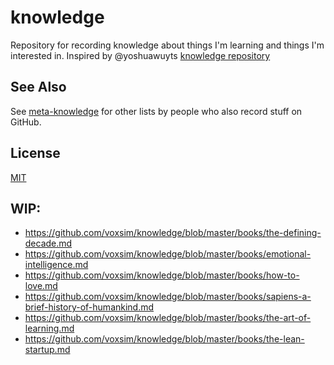 # knowledge
Repository for recording knowledge about things I'm learning and things I'm interested in. Inspired by @yoshuawuyts [knowledge repository](https://github.com/yoshuawuyts/knowledge)

## See Also

See [meta-knowledge](https://github.com/RichardLitt/meta-knowledge) for other lists by people who also record stuff on GitHub.

## License
[MIT](https://tldrlegal.com/license/mit-license)

## WIP:
- https://github.com/voxsim/knowledge/blob/master/books/the-defining-decade.md
- https://github.com/voxsim/knowledge/blob/master/books/emotional-intelligence.md
- https://github.com/voxsim/knowledge/blob/master/books/how-to-love.md
- https://github.com/voxsim/knowledge/blob/master/books/sapiens-a-brief-history-of-humankind.md
- https://github.com/voxsim/knowledge/blob/master/books/the-art-of-learning.md
- https://github.com/voxsim/knowledge/blob/master/books/the-lean-startup.md
